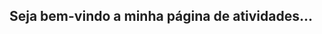 <style>
  h2{
    color: #222;
    transition: .4s;
    cursor: pointer;
  }
  
</style>

<h2 onclick="oi()" id="titulo">Seja bem-vindo a minha página de atividades...</h2>


<script>
  function oi() {
    document.getElementById("titulo").style.color="green";
  }
</script>
